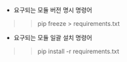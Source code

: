 - 요구되는 모듈 버전 명시 명령어
>> pip freeze > requirements.txt

- 요구되는 모듈 일괄 설치 명령어
>> pip install -r requirements.txt